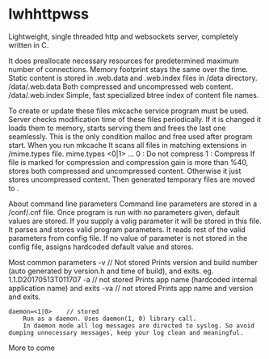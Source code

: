 # lwhhttpwss
Lightweight, single threaded http and websockets server, completely written in C.

It does preallocate necessary resources for predetermined maximum number of connections. 
Memory footprint stays the same over the time.
Static content is stored in <binaryname>.web.data and <binaryname>.web.index files in <binarypath>/data directory.
	<binarypath>/data/<binaryname>.web.data 
		Both compressed and uncompressed web content.
	<binarypath>/data/<binaryname>.web.index
		Simple, fast specialized btree index of content file names.
		
To create or update these files mkcache service program must be used.
	Server checks modification time of these files periodically.
	If it is changed it loads them to memory, starts serving them and frees the last one seamlessly. 
	This is the only condition malloc and free used after program start.
When you run mkcache
	It scans all files in <sourcepath> matching extensions in <mkcachepath>/mime.types file.
	mime.types
		<0|1> 		<mime type>	<extension> ...
		0 : Do not compress
		1 : Compress
	If file is marked for compression and compression gain is more than %40, stores both compressed and uncompressed content.
	Otherwise it just stores uncompressed content.
	Then generated temporary files are moved to <cachepath>.
	
About command line parameters
	Command line parameters are stored in a <binarypath>/conf/<binaryname>.cnf file.
	Once program is run with no parameters given, default values are stored. If you supply a valig parameter it will be stored in this file.
	It parses and stores valid program parameters.
	It reads rest of the valid parameters from config file.
	If no value of parameter is not stored in the config file, assigns hardcoded default value and stores.

Most common parameters
	-v	// Not stored
		Prints version and build number (auto generated by version.h and time of build), and exits.
		eg. 1.1.D20170513T011707
	-a	// not stored
		Prints app name (hardcoded internal application name) and exits
	-va	// not stored
		Prints app name and version and exits.
		
	daemon=<1|0>	// stored
		Run as a daemon. Uses daemon(1, 0) library call.
		In daemon mode all log messages are directed to syslog. So avoid dumping unnecessary messages, keep your log clean and meaningful.
		
More to come
		
